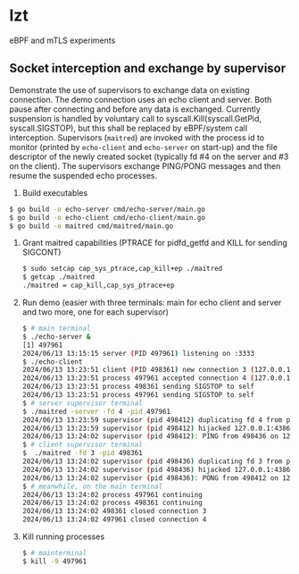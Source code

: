 # lzt

eBPF and mTLS experiments

## Socket interception and exchange by supervisor

Demonstrate the use of supervisors to exchange data on existing connection. The demo
 connection uses an echo client and server. Both pause after connecting and before
 any data is exchanged. Currently suspension is handled by voluntary call to
 syscall.Kill(syscall.GetPid, syscall.SIGSTOP), but this shall be replaced by
 eBPF/system call interception.
 Supervisors (`maitred`) are invoked with the process id to monitor (printed by
 `echo-client` and `echo-server` on start-up) and the file descriptor of the newly
 created socket (typically fd #4 on the server and #3 on the client).
 The supervisors exchange PING/PONG messages and then resume the suspended echo
 processes.

1. Build executables

  ```sh
  $ go build -o echo-server cmd/echo-server/main.go
  $ go build -o echo-client cmd/echo-client/main.go
  $ go build -o maitred cmd/maitred/main.go  
  ```

1. Grant maitred capabilities (PTRACE for pidfd_getfd and KILL for sending SIGCONT)

   ```sh
   $ sudo setcap cap_sys_ptrace,cap_kill+ep ./maitred
   $ getcap ./maitred
   ./maitred = cap_kill,cap_sys_ptrace+ep
   ```

1. Run demo (easier with three terminals: main for echo client and server and two more,
 one for each supervisor)

   ```sh
   $ # main terminal
   $ ./echo-server &
   [1] 497961
   2024/06/13 13:15:15 server (PID 497961) listening on :3333
   $ ./echo-client
   2024/06/13 13:23:51 client (PID 498361) new connection 3 (127.0.0.1:43866 -> 127.0.0.1:3333)
   2024/06/13 13:23:51 process 497961 accepted connection 4 (127.0.0.1:43866 -> 127.0.0.1:3333)
   2024/06/13 13:23:51 process 498361 sending SIGSTOP to self
   2024/06/13 13:23:51 process 497961 sending SIGSTOP to self
   $ # server supervisor terminal
   $ ./maitred -server -fd 4 -pid 497961
   2024/06/13 13:23:59 supervisor (pid 498412) duplicating fd 4 from pid 497961
   2024/06/13 13:23:59 supervisor (pid 498412) hijacked 127.0.0.1:43866 -> 127.0.0.1:3333 from pid 497961
   2024/06/13 13:24:02 supervisor (pid 498412): PING from 498436 on 127.0.0.1:3333 -> 127.0.0.1:43866
   $ # client supervisor terminal
   $  ./maitred -fd 3 -pid 498361
   2024/06/13 13:24:02 supervisor (pid 498436) duplicating fd 3 from pid 498361
   2024/06/13 13:24:02 supervisor (pid 498436) hijacked 127.0.0.1:43866 -> 127.0.0.1:3333 from pid 498361
   2024/06/13 13:24:02 supervisor (pid 498436): PONG from 498412 on 127.0.0.1:43866 -> 127.0.0.1:3333
   $ # meanwhile, on the main terminal
   2024/06/13 13:24:02 process 497961 continuing
   2024/06/13 13:24:02 process 498361 continuing
   2024/06/13 13:24:02 498361 closed connection 3
   2024/06/13 13:24:02 497961 closed connection 4
   ```

1. Kill running processes

   ```sh
   $ # mainterminal
   $ kill -9 497961
   ```